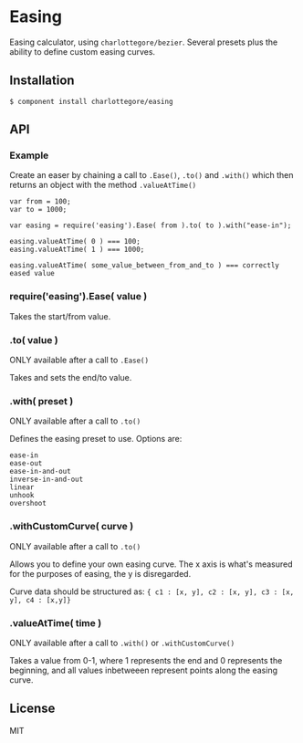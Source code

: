 
# Easing

  Easing calculator, using `charlottegore/bezier`. Several presets plus the ability to define custom easing curves.

## Installation

    $ component install charlottegore/easing

## API

### Example

  Create an easer by chaining a call to `.Ease()`, `.to()` and `.with()` which then returns an object with the method `.valueAtTime()`

	var from = 100;
	var to = 1000;

	var easing = require('easing').Ease( from ).to( to ).with("ease-in");

	easing.valueAtTime( 0 ) === 100;
	easing.valueAtTime( 1 ) === 1000;

	easing.valueAtTime( some_value_between_from_and_to ) === correctly eased value

### require('easing').Ease( value )

  Takes the start/from value.

### .to( value )

  ONLY available after a call to `.Ease()`

  Takes and sets the end/to value.

### .with( preset )

  ONLY available after a call to `.to()`

  Defines the easing preset to use. Options are:

    ease-in
    ease-out
    ease-in-and-out
    inverse-in-and-out
    linear
    unhook
	overshoot

### .withCustomCurve( curve )

  ONLY available after a call to `.to()`

  Allows you to define your own easing curve. The x axis is what's measured for the purposes of easing, the y is disregarded.

  Curve data should be structured as: `{ c1 : [x, y], c2 : [x, y], c3 : [x, y], c4 : [x,y]}`

### .valueAtTime( time )

  ONLY available after a call to `.with()` or `.withCustomCurve()`

  Takes a value from 0-1, where 1 represents the end and 0 represents the beginning, and all values inbetweeen represent points along the easing curve.

## License

  MIT
